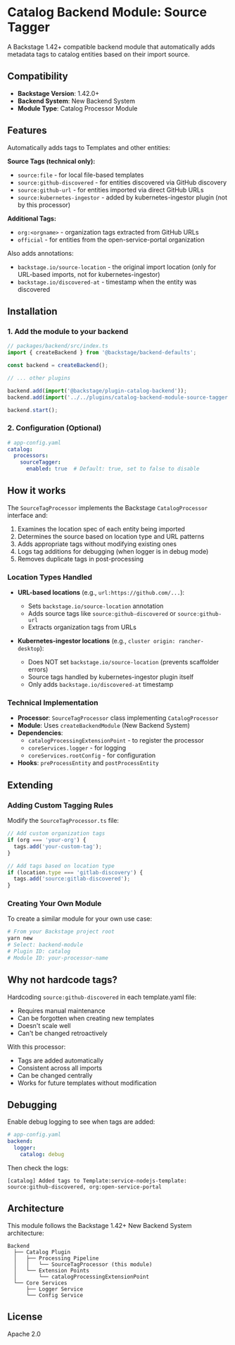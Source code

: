 # Catalog Backend Module: Source Tagger

A Backstage 1.42+ compatible backend module that automatically adds metadata tags to catalog entities based on their import source.

## Compatibility

- **Backstage Version**: 1.42.0+
- **Backend System**: New Backend System
- **Module Type**: Catalog Processor Module

## Features

Automatically adds tags to Templates and other entities:

**Source Tags (technical only):**
- `source:file` - for local file-based templates
- `source:github-discovered` - for entities discovered via GitHub discovery
- `source:github-url` - for entities imported via direct GitHub URLs
- `source:kubernetes-ingestor` - added by kubernetes-ingestor plugin (not by this processor)

**Additional Tags:**
- `org:<orgname>` - organization tags extracted from GitHub URLs
- `official` - for entities from the open-service-portal organization

Also adds annotations:
- `backstage.io/source-location` - the original import location (only for URL-based imports, not for kubernetes-ingestor)
- `backstage.io/discovered-at` - timestamp when the entity was discovered

## Installation

### 1. Add the module to your backend

```typescript
// packages/backend/src/index.ts
import { createBackend } from '@backstage/backend-defaults';

const backend = createBackend();

// ... other plugins

backend.add(import('@backstage/plugin-catalog-backend'));
backend.add(import('../../plugins/catalog-backend-module-source-tagger')); // Add this line

backend.start();
```

### 2. Configuration (Optional)

```yaml
# app-config.yaml
catalog:
  processors:
    sourceTagger:
      enabled: true  # Default: true, set to false to disable
```

## How it works

The `SourceTagProcessor` implements the Backstage `CatalogProcessor` interface and:
1. Examines the location spec of each entity being imported
2. Determines the source based on location type and URL patterns
3. Adds appropriate tags without modifying existing ones
4. Logs tag additions for debugging (when logger is in debug mode)
5. Removes duplicate tags in post-processing

### Location Types Handled

- **URL-based locations** (e.g., `url:https://github.com/...`):
  - Sets `backstage.io/source-location` annotation
  - Adds source tags like `source:github-discovered` or `source:github-url`
  - Extracts organization tags from URLs

- **Kubernetes-ingestor locations** (e.g., `cluster origin: rancher-desktop`):
  - Does NOT set `backstage.io/source-location` (prevents scaffolder errors)
  - Source tags handled by kubernetes-ingestor plugin itself
  - Only adds `backstage.io/discovered-at` timestamp

### Technical Implementation

- **Processor**: `SourceTagProcessor` class implementing `CatalogProcessor`
- **Module**: Uses `createBackendModule` (New Backend System)
- **Dependencies**: 
  - `catalogProcessingExtensionPoint` - to register the processor
  - `coreServices.logger` - for logging
  - `coreServices.rootConfig` - for configuration
- **Hooks**: `preProcessEntity` and `postProcessEntity`

## Extending

### Adding Custom Tagging Rules

Modify the `SourceTagProcessor.ts` file:

```typescript
// Add custom organization tags
if (org === 'your-org') {
  tags.add('your-custom-tag');
}

// Add tags based on location type
if (location.type === 'gitlab-discovery') {
  tags.add('source:gitlab-discovered');
}
```

### Creating Your Own Module

To create a similar module for your own use case:

```bash
# From your Backstage project root
yarn new
# Select: backend-module
# Plugin ID: catalog
# Module ID: your-processor-name
```

## Why not hardcode tags?

Hardcoding `source:github-discovered` in each template.yaml file:
- Requires manual maintenance
- Can be forgotten when creating new templates
- Doesn't scale well
- Can't be changed retroactively

With this processor:
- Tags are added automatically
- Consistent across all imports
- Can be changed centrally
- Works for future templates without modification

## Debugging

Enable debug logging to see when tags are added:

```yaml
# app-config.yaml
backend:
  logger:
    catalog: debug
```

Then check the logs:
```
[catalog] Added tags to Template:service-nodejs-template: source:github-discovered, org:open-service-portal
```

## Architecture

This module follows the Backstage 1.42+ New Backend System architecture:

```
Backend
  ├── Catalog Plugin
  │   ├── Processing Pipeline
  │   │   └── SourceTagProcessor (this module)
  │   └── Extension Points
  │       └── catalogProcessingExtensionPoint
  └── Core Services
      ├── Logger Service
      └── Config Service
```

## License

Apache 2.0